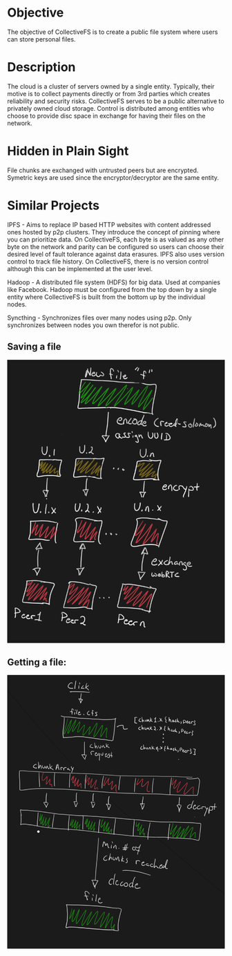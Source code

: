 # Objective
The objective of CollectiveFS is to create a public file system where users can store personal files. 

# Description
The cloud is a cluster of servers owned by a single entity. Typically, their motive is to collect payments directly or from 3rd parties which creates reliability and security risks. CollectiveFS serves to be a public alternative to privately owned cloud storage. Control is distributed among entities who choose to provide disc space in exchange for having their files on the network.

# Hidden in Plain Sight
File chunks are exchanged with untrusted peers but are encrypted. Symetric keys are used since the encryptor/decryptor are the same entity.

# Similar Projects
IPFS - Aims to replace IP based HTTP websites with content addressed ones hosted by p2p clusters. They introduce the concept of pinning where you can prioritize data. On CollectiveFS, each byte is as valued as any other byte on the network and parity can be configured so users can choose their desired level of fault tolerance against data erasures. IPFS also uses version control to track file history. On CollectiveFS, there is no version control although this can be implemented at the user level.

Hadoop - A distributed file system (HDFS) for big data. Used at companies like Facebook. Hadoop must be configured from the top down by a single entity where CollectiveFS is built from the bottom up by the individual nodes.

Syncthing - Synchronizes files over many nodes using p2p. Only synchronizes between nodes you own therefor is not public.


## Saving a file 
![Alt text](/images/CollectiveFS_save_file.png?raw=true "Saving files")


## Getting a file:
![Alt text](/images/CollectiveFS_get_file.png?raw=true "Saving files")
